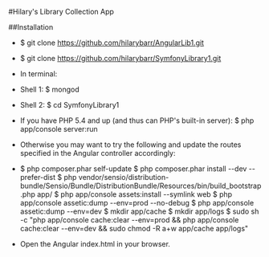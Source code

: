 #Hilary's Library Collection App


##Installation
- $ git clone https://github.com/hilarybarr/AngularLib1.git
- $ git clone https://github.com/hilarybarr/SymfonyLibrary1.git
- In terminal:
- Shell 1: $ mongod
- Shell 2: $ cd SymfonyLibrary1 
-   If you have PHP 5.4 and up (and thus can PHP's built-in server): $ php app/console server:run
-   Otherwise you may want to try the following and update the routes specified in the Angular controller accordingly: 
-   $ php composer.phar self-update
$ php composer.phar install --dev --prefer-dist
$ php vendor/sensio/distribution-bundle/Sensio/Bundle/DistributionBundle/Resources/bin/build_bootstrap.php app/
$ php app/console assets:install --symlink web
$ php app/console assetic:dump --env=prod --no-debug
$ php app/console assetic:dump --env=dev
$ mkdir app/cache
$ mkdir app/logs
$ sudo sh -c "php app/console cache:clear --env=prod && php app/console cache:clear --env=dev && sudo chmod -R a+w app/cache app/logs"

- Open the Angular index.html in your browser.


